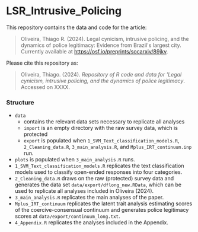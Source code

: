 # LSR_Intrusive_Policing

This repository contains the data and code for the article:

> Oliveira, Thiago R. (2024). Legal cynicism, intrusive policing, and the dynamics of police legitimacy: Evidence from Brazil's largest city. Currently available at https://osf.io/preprints/socarxiv/89jkv.

Please cite this repository as:

> Oliveira, Thiago. (2024). *Repository of R code and data for 'Legal cynicism, intrusive policing, and the dynamics of police legitimacy*. Accessed on XXXX.

### Structure

-   `data`
    -   contains the relevant data sets necessary to replicate all analyses
    -   `import` is an empty directory with the raw survey data, which is protected
    -   `export` is populated when `1_SVM_Text_classification_models.R`, `2_Cleaning_data.R`, `3_main_analysis.R`, and `Mplus_IRT_continuum.inp` run.
-   `plots` is populated when `3_main_analysis.R` runs.
-   `1_SVM_Text_classification_models.R` replicates the text classification models used to classify open-ended responses into four categories.
-   `2_Cleaning_data.R` draws on the raw (protected) survey data and generates the data set `data/export/dflong_new.RData`, which can be used to replicate all analyses included in Oliveira (2024).
-   `3_main_analysis.R` replicates the main analyses of the paper.
-   `Mplus_IRT_continuum` replicates the latent trait analysis estimating scores of the coercive-consensual continuum and generates police legitimacy scores at `data/export/continuum_long.txt`.
-   `4_Appendix.R` replicates the analyses included in the Appendix.
